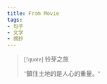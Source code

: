 ```yaml
---
title: From Movie
tags:
- 句子
- 文学
- 摘抄
---
```


  <style>
    p {
        font-family: Source Sans Pro, SimSun;
        font-variant-east-asian: traditional;
    }

    a {
        font-family: Source Sans Pro, SimSun;
        font-variant-east-asian: traditional;
    }
  </style>

> [!quote] 
>  铃芽之旅
>  
>  "鎮住土地的是人心的重量。"


